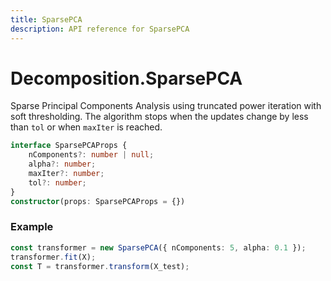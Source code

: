 ```yaml
---
title: SparsePCA
description: API reference for SparsePCA
---
```


# Decomposition.SparsePCA

Sparse Principal Components Analysis using truncated power iteration with soft thresholding. The algorithm stops when the updates change by less than `tol` or when `maxIter` is reached.

```ts
interface SparsePCAProps {
    nComponents?: number | null;
    alpha?: number;
    maxIter?: number;
    tol?: number;
}
constructor(props: SparsePCAProps = {})
```

### Example
```ts
const transformer = new SparsePCA({ nComponents: 5, alpha: 0.1 });
transformer.fit(X);
const T = transformer.transform(X_test);
```
